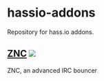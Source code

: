 # hassio-addons

Repository for hass.io addons.

## [ZNC](https://github.com/torvitas/hassio-addons-znc/tree/master/znc) [![](https://images.microbadger.com/badges/version/arm32v6/znc.svg)](https://microbadger.com/images/arm32v6/znc "ZNC")

ZNC, an advanced IRC bouncer
